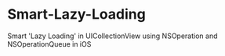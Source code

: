 # Smart-Lazy-Loading
Smart 'Lazy Loading' in UICollectionView using NSOperation and NSOperationQueue in iOS
